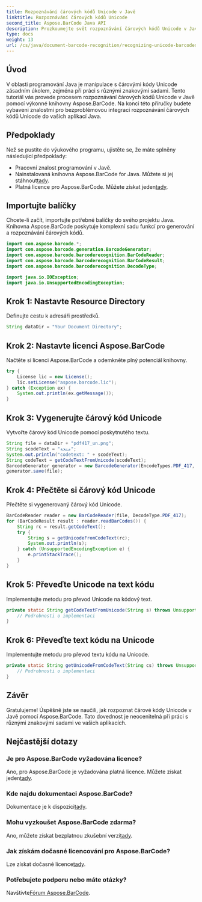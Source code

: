 ```yaml
---
title: Rozpoznávání čárových kódů Unicode v Javě
linktitle: Rozpoznávání čárových kódů Unicode
second_title: Aspose.BarCode Java API
description: Prozkoumejte svět rozpoznávání čárových kódů Unicode v Javě pomocí Aspose.BarCode. Postupujte podle našeho podrobného průvodce pro bezproblémovou integraci různých znakových sad do vašich aplikací.
type: docs
weight: 13
url: /cs/java/document-barcode-recognition/recognizing-unicode-barcodes/
---
```


## Úvod

V oblasti programování Java je manipulace s čárovými kódy Unicode zásadním úkolem, zejména při práci s různými znakovými sadami. Tento tutoriál vás provede procesem rozpoznávání čárových kódů Unicode v Javě pomocí výkonné knihovny Aspose.BarCode. Na konci této příručky budete vybaveni znalostmi pro bezproblémovou integraci rozpoznávání čárových kódů Unicode do vašich aplikací Java.

## Předpoklady

Než se pustíte do výukového programu, ujistěte se, že máte splněny následující předpoklady:

- Pracovní znalost programování v Javě.
-  Nainstalovaná knihovna Aspose.BarCode for Java. Můžete si jej stáhnout[tady](https://releases.aspose.com/barcode/java/).
-  Platná licence pro Aspose.BarCode. Můžete získat jeden[tady](https://purchase.aspose.com/buy).

## Importujte balíčky

Chcete-li začít, importujte potřebné balíčky do svého projektu Java. Knihovna Aspose.BarCode poskytuje komplexní sadu funkcí pro generování a rozpoznávání čárových kódů.

```java
import com.aspose.barcode.*;
import com.aspose.barcode.generation.BarcodeGenerator;
import com.aspose.barcode.barcoderecognition.BarCodeReader;
import com.aspose.barcode.barcoderecognition.BarCodeResult;
import com.aspose.barcode.barcoderecognition.DecodeType;

import java.io.IOException;
import java.io.UnsupportedEncodingException;
```

## Krok 1: Nastavte Resource Directory

Definujte cestu k adresáři prostředků.

```java
String dataDir = "Your Document Directory";
```

## Krok 2: Nastavte licenci Aspose.BarCode

Načtěte si licenci Aspose.BarCode a odemkněte plný potenciál knihovny.

```java
try {
    License lic = new License();
    lic.setLicense("aspose.barcode.lic");
} catch (Exception ex) {
    System.out.println(ex.getMessage());
}
```

## Krok 3: Vygenerujte čárový kód Unicode

Vytvořte čárový kód Unicode pomocí poskytnutého textu.

```java
String file = dataDir + "pdf417_un.png";
String scodeText = "منحة";
System.out.println("codetext: " + scodeText);
String codeText = getCodeTextFromUnicode(scodeText);
BarcodeGenerator generator = new BarcodeGenerator(EncodeTypes.PDF_417, codeText);
generator.save(file);
```

## Krok 4: Přečtěte si čárový kód Unicode

Přečtěte si vygenerovaný čárový kód Unicode.

```java
BarCodeReader reader = new BarCodeReader(file, DecodeType.PDF_417);
for (BarCodeResult result : reader.readBarCodes()) {
    String rc = result.getCodeText();
    try {
        String s = getUnicodeFromCodeText(rc);
        System.out.println(s);
    } catch (UnsupportedEncodingException e) {
        e.printStackTrace();
    }
}
```

## Krok 5: Převeďte Unicode na text kódu

Implementujte metodu pro převod Unicode na kódový text.

```java
private static String getCodeTextFromUnicode(String s) throws UnsupportedEncodingException {
    // Podrobnosti o implementaci
}

```

## Krok 6: Převeďte text kódu na Unicode

Implementujte metodu pro převod textu kódu na Unicode.

```java
private static String getUnicodeFromCodeText(String cs) throws UnsupportedEncodingException {
    // Podrobnosti o implementaci
}
```

## Závěr

Gratulujeme! Úspěšně jste se naučili, jak rozpoznat čárové kódy Unicode v Javě pomocí Aspose.BarCode. Tato dovednost je neocenitelná při práci s různými znakovými sadami ve vašich aplikacích.

## Nejčastější dotazy

### Je pro Aspose.BarCode vyžadována licence?
Ano, pro Aspose.BarCode je vyžadována platná licence. Můžete získat jeden[tady](https://purchase.aspose.com/buy).

### Kde najdu dokumentaci Aspose.BarCode?
 Dokumentace je k dispozici[tady](https://reference.aspose.com/barcode/java/).

### Mohu vyzkoušet Aspose.BarCode zdarma?
 Ano, můžete získat bezplatnou zkušební verzi[tady](https://releases.aspose.com/).

### Jak získám dočasné licencování pro Aspose.BarCode?
 Lze získat dočasné licence[tady](https://purchase.aspose.com/temporary-license/).

### Potřebujete podporu nebo máte otázky?
 Navštivte[Fórum Aspose.BarCode](https://forum.aspose.com/c/barcode/13).